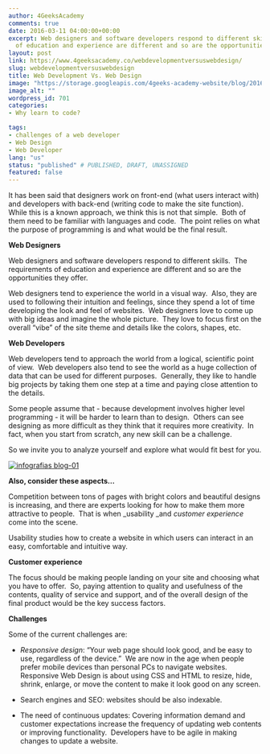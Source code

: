 ```yaml
---
author: 4GeeksAcademy
comments: true
date: 2016-03-11 04:00:00+00:00
excerpt: Web designers and software developers respond to different skills. The requirements
  of education and experience are different and so are the opportunities they offer.
layout: post
link: https://www.4geeksacademy.co/webdevelopmentversuswebdesign/
slug: webdevelopmentversuswebdesign
title: Web Development Vs. Web Design
image: "https://storage.googleapis.com/4geeks-academy-website/blog/2016/03/development-vs-design-1024x622.png"
image_alt: ""
wordpress_id: 701
categories:
- Why learn to code?

tags:
- challenges of a web developer
- Web Design
- Web Developer
lang: "us"
status: "published" # PUBLISHED, DRAFT, UNASSIGNED
featured: false
---
```


It has been said that designers work on front-end (what users interact with) and developers with back-end (writing code to make the site function).  While this is a known approach, we think this is not that simple.  Both of them need to be familiar with languages and code.  The point relies on what the purpose of programming is and what would be the final result.

**Web Designers**

Web designers and software developers respond to different skills.  The requirements of education and experience are different and so are the opportunities they offer.

Web designers tend to experience the world in a visual way.  Also, they are used to following their intuition and feelings, since they spend a lot of time developing the look and feel of websites.  Web designers love to come up with big ideas and imagine the whole picture.  They love to focus first on the overall “vibe” of the site theme and details like the colors, shapes, etc.

**Web Developers**

Web developers tend to approach the world from a logical, scientific point of view.  Web developers also tend to see the world as a huge collection of data that can be used for different purposes.  Generally, they like to handle big projects by taking them one step at a time and paying close attention to the details.

Some people assume that - because development involves higher level programming - it will be harder to learn than to design.  Others can see designing as more difficult as they think that it requires more creativity.  In fact, when you start from scratch, any new skill can be a challenge.

So we invite you to analyze yourself and explore what would fit best for you.

[![infografias blog-01](https://storage.googleapis.com/4geeks-academy-website/blog/2016/03/infografias-blog-01-353x1024-1.png)](https://storage.googleapis.com/4geeks-academy-website/blog/2016/03/infografias-blog-01.png)

**Also, consider these aspects…**

Competition between tons of pages with bright colors and beautiful designs is increasing, and there are experts looking for how to make them more attractive to people.  That is when _usability _and _customer experience_ come into the scene.

Usability studies how to create a website in which users can interact in an easy, comfortable and intuitive way.

**Customer experience**

The focus should be making people landing on your site and choosing what you have to offer.  So, paying attention to quality and usefulness of the contents, quality of service and support, and of the overall design of the final product would be the key success factors.

**Challenges**

Some of the current challenges are:



 	
  * _Responsive design_: “Your web page should look good, and be easy to use, regardless of the device.”  We are now in the age when people prefer mobile devices than personal PCs to navigate websites.  Responsive Web Design is about using CSS and HTML to resize, hide, shrink, enlarge, or move the content to make it look good on any screen.

 	
  * Search engines and SEO: websites should be also indexable.

 	
  * The need of continuous updates: Covering information demand and customer expectations increase the frequency of updating web contents or improving functionality.  Developers have to be agile in making changes to update a website.



